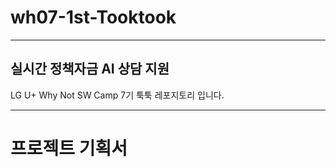 # wh07-1st-Tooktook
---
## 실시간 정책자금 AI 상담 지원
LG U+ Why Not SW Camp 7기 툭툭 레포지토리 입니다.

--- 
# 프로젝트 기획서
